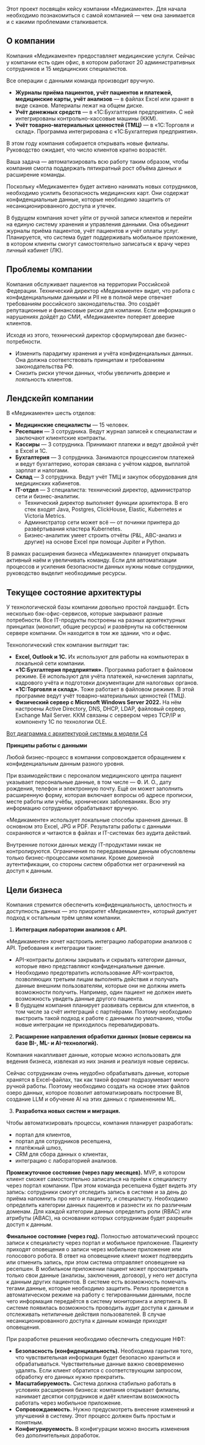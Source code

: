 Этот проект посвящён кейсу компании «Медикаменте». Для начала необходимо познакомиться с самой компанией — чем она занимается и с какими проблемами сталкивается.

## **О компании**

Компания «Медикаменте» предоставляет медицинские услуги. Сейчас у компании есть один офис, в котором работают 20 административных сотрудников и 15 медицинских специалистов.

Все операции с данными команда производит вручную.

- **Журналы приёма пациентов, учёт пациентов и платежей, медицинские карты, учёт анализов** ― в файлах Excel или хранят в виде сканов. Материалы лежат на общем диске.
- **Учёт денежных средств** — в «1С:Бухгалтерия предприятия». С ней интегрированы контрольно-кассовые машины (ККМ).
- **Учёт товарно-материальных ценностей (ТМЦ)** — в «1С:Торговля и склад». Программа интегрирована с «1С:Бухгалтерия предприятия».

В этом году компания собирается открывать новые филиалы. Руководство ожидает, что число клиентов кратно возрастёт.

Ваша задача — автоматизировать всю работу таким образом, чтобы компания смогла поддержать пятикратный рост объёма данных и расширение команды.

Поскольку «Медикаменте» будет активно нанимать новых сотрудников, необходимо усилить безопасность медицинских карт. Они содержат конфиденциальные данные, которые необходимо защитить от несанкционированного доступа и утечек.

В будущем компания хочет уйти от ручной записи клиентов и перейти на единую систему хранения и управления данными. Она объединит журналы приёма пациентов, учёт пациентов и учёт оплаты услуг. Планируется, что система будет поддерживать мобильное приложение, в котором клиенты смогут самостоятельно записаться к врачу через личный кабинет (ЛК).

## **Проблемы компании**

Компания обслуживает пациентов на территории Российской Федерации. Технический директор «Медикаменте» видит, что работа с конфиденциальными данными и PII не в полной мере отвечает требованиям российского законодательства. Это создаёт репутационные и финансовые риски для компании. Если информация о нарушениях дойдёт до СМИ, «Медикаменте» потеряет доверие клиентов.

Исходя из этого, технический директор сформулировал две бизнес-потребности.

- Изменить парадигму хранения и учёта конфиденциальных данных. Она должна соответствовать принципам и требованиям законодательства РФ.
- Снизить риски утечки данных, чтобы увеличить доверие и лояльность клиентов.

## **Лендскейп компании**

В «Медикаменте» шесть отделов:

- **Медицинские специалисты** — 15 человек.
- **Ресепшен** — 3 сотрудника. Ведут журнал записей к специалистам и заключают клиентские контракты.
- **Кассиры** — 3 сотрудника. Принимают платежи и ведут двойной учёт в Excel и 1C.
- **Бухгалтерия** — 3 сотрудника. Занимаются процессингом платежей и ведут бухгалтерию, которая связана с учётом кадров, выплатой зарплат и налогами.
- **Склад** — 3 сотрудника. Ведут учёт ТМЦ и закупок оборудования для медицинских кабинетов.
- **IT-отдел** — 3 специалиста: технический директор, администратор сети и бизнес-аналитик.
    - Технический директор выполняет функции архитектора. В его стек входят Java, Postgres, ClickHouse, Elastic, Kubernetes и Victoria Metrics.
    - Администратор сети может всё ― от починки принтера до развёртывания кластера Kubernetes.
    - Бизнес-аналитик умеет строить отчёты (P&L, ABC-анализ и другие) на основе Excel при помощи Jupiter и Python.

В рамках расширения бизнеса «Медикаменте» планирует открывать активный наём и увеличивать команду. Если для автоматизации процессов и усиления безопасности данных нужны новые сотрудники, руководство выделит необходимые ресурсы.

## **Текущее состояние архитектуры**

У технологической базы компании довольно простой ландшафт. Есть несколько бэк-офис-сервисов, которые закрывают разные потребности. Все IT-продукты построены на разных архитектурных принципах (монолит, общие ресурсы) и развёрнуты на собственном сервере компании. Он находится в том же здании, что и офис.

Технологический стек компании выглядит так:

- **Excel, Outlook и 1С.** Их используют для работы на компьютерах в локальной сети компании.
- **«1С:Бухгалтерия предприятия».** Программа работает в файловом режиме. Её используют для учёта платежей, начисления зарплаты, кадрового учёта и подготовки документации для налоговых органов.
- **«1С:Торговля и склад».** Тоже работает в файловом режиме. В этой программе ведут учёт товарно-материальных ценностей (ТМЦ).
- **Физический сервер с Microsoft Windows Server 2022.** На нём настроены Active Directory, DNS, DHCP, LDAP, файловый сервер, Exchange Mail Server. ККМ связаны с сервером через TCP/IP и компоненту 1С по технологии OLE.

[Вот диаграмма с архитектурой системы в модели C4](https://code.s3.yandex.net/software-architect/project10-landscape.drawio.xml)

**Принципы работы с данными**

Любой бизнес-процесс в компании сопровождается обращением к конфиденциальным данным разного уровня.

При взаимодействии с персоналом медицинского центра пациент указывает персональные данные, в том числе ― Ф. И. О., дату рождения, телефон и электронную почту. Ещё он может заполнить расширенную форму, которая включает вопросы об адресе прописки, месте работы или учёбы, хронических заболеваниях. Всю эту информацию сотрудники обрабатывают вручную.

«Медикаменте» использует локальные способы хранения данных. В основном это Excel, JPG и PDF. Результаты работы с данными сохраняются и читаются в файлах и IT-системах без аудита действий.

Внутренние потоки данных между IT-продуктами никак не контролируются. Ограничения по передаваемым данным обусловлены только бизнес-процессами компании. Кроме доменной аутентификации, со стороны систем обработки нет ограничений на доступ к данным.

## **Цели бизнеса**

Компания стремится обеспечить конфиденциальность, целостность и доступность данных — это приоритет «Медикаменте», который диктует подход к остальным трём целям компании.

1. **Интеграция лаборатории анализов с API.**

«Медикаменте» хочет настроить интеграцию лаборатории анализов с API. Требования к интеграции такие:

- API-контракты должны закрывать и скрывать категории данных, которые явно представляют конфиденциальные данные.
- Необходимо предотвратить использование API-контрактов, позволяющих третьим лицам выполнять действия и получать данные внешним пользователям, которые они не должны иметь возможности получить. Например, один пациент не должен иметь возможность увидеть данные другого пациента.
- В будущем компания планирует развивать сервисы для клиентов, в том числе за счёт интеграций с партнёрами. Поэтому необходимо выстроить такой подход к работе с данными по умолчанию, чтобы новые интеграции не приходилось перевалидировать.

2. **Расширение направления обработки данных (новые сервисы на базе BI-, ML- и AI-технологий).**

Компания накапливает данные, которые можно использовать для ведения бизнеса, извлекая из них знания и реализуя новые сервисы.

Сейчас сотрудникам очень неудобно обрабатывать данные, которые хранятся в Excel-файлах, так как такой формат подразумевает много ручной работы. Поэтому необходимо создать на основе этих файлов озеро данных, которое позволит автоматизировать построение BI, создание LLM и обучение AI на этих данных с применением ML.

3. **Разработка новых систем и миграция.**

Чтобы автоматизировать процессы, компания планирует разработать:

- портал для клиентов,
- портал для сотрудников ресепшена,
- платёжный шлюз,
- CRM для сбора данных о клиентах,
- интеграцию с лабораторией анализов.

**Промежуточное состояние (через пару месяцев).** MVP, в котором клиент сможет самостоятельно записаться на приём к специалисту через портал компании. При этом команда ресепшена будет видеть эту запись: сотрудники смогут отследить запись в системе и за день до приёма напомнить про него и пациенту, и специалисту. Необходимо определить категории данных пациентов и разнести их по различным доменам. Для каждой категории данных определить роли (RBAC) или атрибуты (ABAC), на основании которых сотрудникам будет разрешён доступ к данным.

**Финальное состояние (через год).** Полностью автоматический процесс записи к специалисту через портал и мобильное приложение. Пациенту приходят оповещения о записи через мобильное приложение или голосового робота. В ответ на оповещение клиент может подтвердить или отменить запись, при этом система отправляет оповещение на ресепшен. В мобильном приложении пациент может просматривать только свои данные (анализы, заключения, договор), у него нет доступа к данным других пациентов. В системе есть возможность помечать тегами данные, которые необходимо защитить. Релиз проверяется в автоматическом режиме на работу с тегированными данными, после чего информация передаётся в систему мониторинга и алертинга. В системе появилась возможность проводить аудит доступа к данным и отслеживать нетипичные действия пользователей. В случае несанкционированного доступа к данным команде приходят оповещения.

При разработке решения необходимо обеспечить следующие НФТ:

- **Безопасность (конфиденциальность).** Необходима гарантия того, что чувствительная информация будет безопасно храниться и обрабатываться. Чувствительные данные важно своевременно удалять. Если клиент обратится с соответствующим запросом, обработку его данных нужно прекратить.
- **Масштабируемость.** Система должна стабильно работать в условиях расширения бизнеса: компания открывает филиалы, нанимает десятки сотрудников и даёт клиентам возможность работать через мобильное приложение.
- **Сопровождаемость.** Нужно предусмотреть внесение изменений и улучшений в систему. Этот процесс должен быть простым и понятным.
- **Конфигурируемость.** В конфигурации можно вносить изменения без дополнительных доработок.